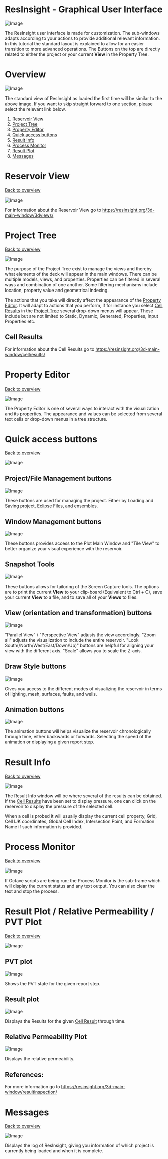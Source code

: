 # ResInsight - Graphical User Interface

![Image](./Resources/Pictures/main_window.png)

The ResInsight user interface is made for customization. The sub-windows adapts according to your actions to provide additional relevant information. In this tutorial the standard layout is explained to allow for an easier transition to more advanced operations. The Buttons on the top are directly related to either the project or your current **View** in the Property Tree.

# Overview
![Image](./Resources/Pictures/main_window_1.png)

The standard view of ResInsight as loaded the first time will be similar to the above image. If you want to skip straight forward to one section, please select the relevant link below.

1. [Reservoir View](#reservoir-view)
2. [Project Tree](#project-tree)
3. [Property Editor](#property-editor)
4. [Quick access buttons](#quick-access-buttons)
5. [Result Info](#result-info)
6. [Process Monitor](#process-monitor)
8. [Result Plot](#result-plot)
7. [Messages](#messages)


# Reservoir View
[Back to overview](#overview)

![Image](./Resources/Pictures/reservoir_view.png)

For information about the Reservoir View go to https://resinsight.org/3d-main-window/3dviews/

# Project Tree
[Back to overview](#overview)

![Image](./Resources/Pictures/project_tree.png)

The purpose of the Project Tree exist to manage the views and thereby what  elements of the deck will appear in the main windows. There can be multiple models, views, and properties. Properties can be filtered in several ways and combination of one another. Some filtering mechanisms include location, property value and geometrical indexing.

The actions that you take will directly affect the appearance of the [Property Editor](#property-editor). It will adapt to actions that you perform, if for instance you select [Cell Results](#cell-results) in the [Project Tree](#project-tree) several drop-down menus will appear. These include but are not limited to Static, Dynamic, Generated, Properties, Input Properties etc.


## Cell Results

For information about the Cell Results go to https://resinsight.org/3d-main-window/cellresults/

# Property Editor
[Back to overview](#overview)

![Image](./Resources/Pictures/property_editor.png)

The Property Editor is one of several ways to interact with the visualization and its properties. The appearance and values can be selected from several text cells or drop-down menus in a tree structure.

# Quick access buttons
[Back to overview](#overview)

![Image](./Resources/Pictures/quick_access_bar.png)


## Project/File Management buttons

![Image](./Resources/Pictures/project_management.png)

These buttons are used for managing the project. Either by Loading and Saving project, Eclipse Files, and ensembles.

## Window Management buttons
![Image](./Resources/Pictures/window_management.png)

These buttons provides access to the Plot Main Window and "Tile View" to better organize your visual experience with the reservoir.

## Snapshot Tools
![Image](./Resources/Pictures/snapshot_tools.png)

These buttons allows for tailoring of the Screen Capture tools. The options are to print the current **View** to your clip-board (Equivalent to Ctrl + C), save your current **View** to a file, and to save all of your **Views** to files.

## View (orientation and transformation) buttons
![Image](./Resources/Pictures/view_buttons.png)

"Parallel View" / "Perspective View" adjusts the view accordingly. "Zoom all" adjusts the visualization to include the entire reservoir. "Look South(/North/West/East/Down/Up)" buttons are helpful for aligning your view with the different axis. "Scale" allows you to scale the Z-axis.

## Draw Style buttons
![Image](./Resources/Pictures/draw_style.png)

Gives you access to the different modes of visualizing the reservoir in terms of lighting, mesh, surfaces, faults, and wells. 

## Animation buttons

![Image](./Resources/Pictures/animation.png)

The animation buttons will helps visualize the reservoir chronologically through time, either backwards or forwards. Selecting the speed of the animation or displaying a given report step.

# Result Info
[Back to overview](#overview)

![Image](./Resources/Pictures/result_info.png)

The Result Info window will be where several of the results can be obtained. If the [Cell Results](#cell-results) have been set to display pressure, one can click on the reservoir to display the pressure of the selected cell.

When a cell is probed it will usually display the current cell property, Grid, Cell IJK coordinates, Global Cell Index, Intersection Point, and Formation Name if such information is provided.

# Process Monitor
[Back to overview](#overview)

![Image](./Resources/Pictures/process_monitor.png)

If Octave scripts are being run; the Process Monitor is the sub-frame which will display the current status and any text output. You can also clear the text and stop the process.

# Result Plot / Relative Permeability / PVT Plot
[Back to overview](#overview)

![Image](./Resources/Pictures/result_plot.png)

## PVT plot

![Image](./Resources/Pictures/pvt_plot.png)

Shows the PVT state for the given report step.

## Result plot

![Image](./Resources/Pictures/result_plot_in_depth.png)

Displays the Results for the given [Cell Result](#cell-results) through time.

## Relative Permeability Plot

![Image](./Resources/Pictures/relative_permeability.png)

Displays the relative permeability.

## References:

For more information go to https://resinsight.org/3d-main-window/resultinspection/

# Messages
[Back to overview](#overview)

![Image](./Resources/Pictures/messages.png)

Displays the log of ResInsight, giving you information of which project is currently being loaded and when it is complete.


